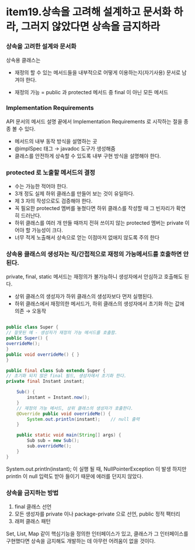 # item19.상속을 고려해 설계하고 문서화 하라, 그러지 않았다면 상속을 금지하라

### 상속을 고려한 설계와 문서화
상속용 클래스는 
- 재정의 할 수 있는 메서드들을 내부적으로 어떻게 이용하는지(자기사용) 문서로 남겨야 한다.

- 재정의 가능 = public 과 protected 메서드 중 final 이 아닌 모든 메서드
### Implementation Requirements
API 문서의 메서드 설명 끝에서 Implementation Requirements 로 시작하는 절을 종종 볼 수 있다.

- 메서드의 내부 동작 방식을 설명하는 곳
- @implSpec 태그 → javadoc 도구가 생성해줌
- 클래스를 안전하게 상속할 수 있도록 내부 구현 방식을 설명해야 한다.

### protected 로 노출할 메서드의 결정
- 수는 가능한 적어야 한다.
- 3개 정도 실제 하위 클래스를 만들어 보는 것이 유일하다.
- 제 3 자의 작성으로도 검증해야 한다.
- 꼭 필요한 protected 멤버를 놓쳤다면 하위 클래스를 작성할 때 그 빈자리가 확연히 드러난다.
- 하위 클래스를 여러 개 만들 때까지 전혀 쓰이지 않는 protected 멤버는 private 이어야 할 가능성이 크다.
- 너무 적게 노출해서 상속으로 얻는 이점마저 없애지 않도록 주의 한다

### 상속용 클래스의 생성자는 직/간접적으로 재정의 가능메서드를 호출하면 안된다.
private, final, static 메서드는 재정의가 불가능하니 생성자에서 안심하고 호출해도 된다.

- 상위 클래스의 생성자가 하위 클래스의 생성자보다 먼저 실행된다.
- 하위 클래스에서 재정의한 메서드가, 하위 클래스의 생성자에서 초기화 하는 값에 의존 → 오동작
```java

public class Super {
// 잘못된 예 - 생성자가 재정의 가능 메서드를 호출함.
public Super() {
overrideMe();
}
public void overrideMe() { }
}

public final class Sub extends Super {
// 초기화 되지 않은 final 필드, 생성자에서 초기화 한다.
private final Instant instant;

    Sub() {
        instant = Instant.now();
    }
    // 재정의 가능 메서드, 상위 클래스의 생성자가 호출한다.    
    @Override public void overrideMe() {
        System.out.println(instant);    // null 출력   
    }

    public static void main(String[] args) {
        Sub sub = new Sub();
        sub.overrideMe();   
    }
}
```
System.out.println(instant); 이 실행 될 때, NullPointerException 이 발생 하지만 println 이 null 입력도 받아 들이기 때문에 에러를 던지지 않았다.

### 상속을 금지하는 방법
1. final 클래스 선언
2. 모든 생성자를 private 이나 package-private 으로 선언, public 정적 팩터리
3. 래퍼 클래스 패턴

Set, List, Map 같이 핵심기능을 정의한 인터페이스가 있고, 클래스가 그 인터페이스를 구현했다면 상속을 금지해도 개발하는 데 아무런 어려움이 없을 것이다.